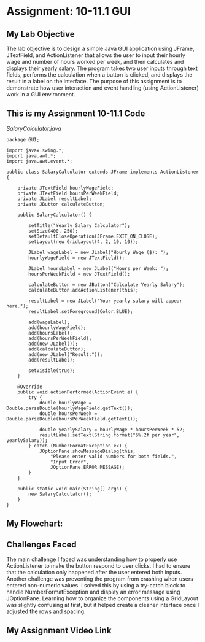 # Assignment: 10-11.1 GUI
## My Lab Objective

The lab objective is to design a simple Java GUI application using JFrame, JTextField, and ActionListener that allows the user to input their hourly wage and number of hours worked per week, and then calculates and displays their yearly salary. The program takes two user inputs through text fields, performs the calculation when a button is clicked, and displays the result in a label on the interface. The purpose of this assignment is to demonstrate how user interaction and event handling (using ActionListener) work in a GUI environment.

## This is my Assignment 10-11.1 Code

*SalaryCalculator.java*
```
package GUI;

import javax.swing.*;
import java.awt.*;
import java.awt.event.*;

public class SalaryCalculator extends JFrame implements ActionListener {

    private JTextField hourlyWageField;
    private JTextField hoursPerWeekField;
    private JLabel resultLabel;
    private JButton calculateButton;

    public SalaryCalculator() {

        setTitle("Yearly Salary Calculator");
        setSize(400, 250);
        setDefaultCloseOperation(JFrame.EXIT_ON_CLOSE);
        setLayout(new GridLayout(4, 2, 10, 10));

        JLabel wageLabel = new JLabel("Hourly Wage ($): ");
        hourlyWageField = new JTextField();

        JLabel hoursLabel = new JLabel("Hours per Week: ");
        hoursPerWeekField = new JTextField();

        calculateButton = new JButton("Calculate Yearly Salary");
        calculateButton.addActionListener(this);

        resultLabel = new JLabel("Your yearly salary will appear here.");
        resultLabel.setForeground(Color.BLUE);

        add(wageLabel);
        add(hourlyWageField);
        add(hoursLabel);
        add(hoursPerWeekField);
        add(new JLabel()); 
        add(calculateButton);
        add(new JLabel("Result:"));
        add(resultLabel);

        setVisible(true);
    }

    @Override
    public void actionPerformed(ActionEvent e) {
        try {
            double hourlyWage = Double.parseDouble(hourlyWageField.getText());
            double hoursPerWeek = Double.parseDouble(hoursPerWeekField.getText());

            double yearlySalary = hourlyWage * hoursPerWeek * 52;
            resultLabel.setText(String.format("$%.2f per year", yearlySalary));
        } catch (NumberFormatException ex) {
            JOptionPane.showMessageDialog(this, 
                "Please enter valid numbers for both fields.", 
                "Input Error", 
                JOptionPane.ERROR_MESSAGE);
        }
    }

    public static void main(String[] args) {
        new SalaryCalculator();
    }
}
```
## My Flowchart:

## Challenges Faced

The main challenge I faced was understanding how to properly use ActionListener to make the button respond to user clicks. I had to ensure that the calculation only happened after the user entered both inputs. Another challenge was preventing the program from crashing when users entered non-numeric values. I solved this by using a try-catch block to handle NumberFormatException and display an error message using JOptionPane. Learning how to organize the components using a GridLayout was slightly confusing at first, but it helped create a cleaner interface once I adjusted the rows and spacing.

## My Assignment Video Link
